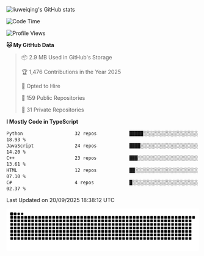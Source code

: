 ![liuweiqing's GitHub stats](https://github-readme-stats.vercel.app/api?username=14790897&show_icons=true&locale=cn&include_all_commits=true&count_private=true)

<!--START_SECTION:waka-->
![Code Time](http://img.shields.io/badge/Code%20Time-2%2C532%20hrs%2034%20mins-blue)

![Profile Views](http://img.shields.io/badge/Profile%20Views-20-blue)

**🐱 My GitHub Data** 

> 📦 2.9 MB Used in GitHub's Storage 
 > 
> 🏆 1,476 Contributions in the Year 2025
 > 
> 💼 Opted to Hire
 > 
> 📜 159 Public Repositories 
 > 
> 🔑 31 Private Repositories 
 > 
**I Mostly Code in TypeScript** 

```text
Python                   32 repos            █████░░░░░░░░░░░░░░░░░░░░   18.93 % 
JavaScript               24 repos            ████░░░░░░░░░░░░░░░░░░░░░   14.20 % 
C++                      23 repos            ███░░░░░░░░░░░░░░░░░░░░░░   13.61 % 
HTML                     12 repos            ██░░░░░░░░░░░░░░░░░░░░░░░   07.10 % 
C#                       4 repos             █░░░░░░░░░░░░░░░░░░░░░░░░   02.37 % 
```




 Last Updated on 20/09/2025 18:38:12 UTC
<!--END_SECTION:waka-->

<picture>
  <source media="(prefers-color-scheme: dark)" srcset="https://raw.githubusercontent.com/14790897/14790897/output/github-contribution-grid-snake-dark.svg" />
  <source media="(prefers-color-scheme: light)" srcset="https://raw.githubusercontent.com/14790897/14790897/output/github-contribution-grid-snake.svg" />
  <img alt="github-snake" src="https://raw.githubusercontent.com/14790897/14790897/output/github-contribution-grid-snake.svg" />
</picture>
